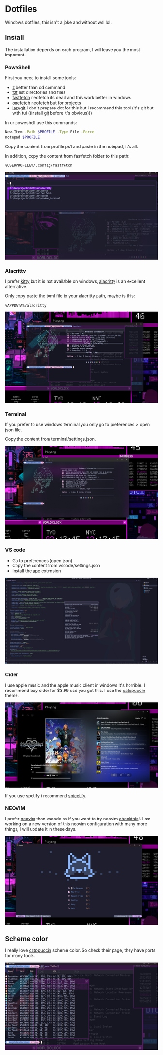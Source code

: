 # Dotfiles
Windows dotfiles, this isn't a joke and without wsl lol.

## Install
The installation depends on each program, I will leave you the most important.

### PoweShell
First you need to install some tools:

- [z](https://github.com/JannesMeyer/z.ps) better than cd command
- [fzf](https://github.com/junegunn/fzf) list directories and files
- [fastfetch](https://github.com/fastfetch-cli/fastfetch) neofetch its dead and this work better in windows
- [onefetch](https://github.com/o2sh/onefetch) neofetch but for projects
- [lazygit](https://github.com/jesseduffield/lazygit) i don't prepare dot for this but i recommend this tool (it's git but with tui ((install [git](https://git-scm.com) before it's obvious)))

In ur poweshell use this commands:
``` bash
New-Item -Path $PROFILE -Type File -Force
notepad $PROFILE
```

Copy the content from profile.ps1 and paste in the notepad, it's all.

In addition, copy the content from fastfetch folder to this path:
``` path
%USERPROFILE%/.config/fastfetch
```

![fzf](./assets/fzf.png)
### Alacritty
I prefer [kitty](https://sw.kovidgoyal.net/kitty/) but it is not available on windows, [alacritty](https://github.com/alacritty/alacritty) is an excellent alternative.

Only copy paste the toml file to your alacritty path, maybe is this:
``` Path
%APPDATA%/alacritty
```

![alacritty](./assets/alacritty.png)
### Terminal
If you prefer to use windows terminal you only go to preferences > open json file.

Copy the content from terminal/settings.json.

![terminal](./assets/terminal.png)

### VS code
- Go to preferences (open json)
- Copy the content from vscode/settings.json
- Install the [apc](https://marketplace.visualstudio.com/items?itemName=drcika.apc-extension) extension

![vscode](./assets/vscode.png)

### Cider
I use apple music and the apple music client in windows it's horrible. I recommend buy cider for $3.99 usd you got this. I use the [catppuccin](https://github.com/catppuccin/cider) theme.

![cider](./assets/cider.png)

If you use spotify i recommend [spicetify](https://spicetify.app).

### NEOVIM
I prefer [neovim](https://neovim.io) than vscode so if you want to try neovim [checkthis](https://github.com/AngelYahir/foxy.nvim)!. I am working on a new version of this neovim configuration with many more things, I will update it in these days.

![neovim](./assets/nvim.png)

## Scheme color
I really love [catppuccin](https://catppuccin.com) scheme color. So check their page, they have ports for many tools.

![catppuccin](./assets/catppuccin.png)